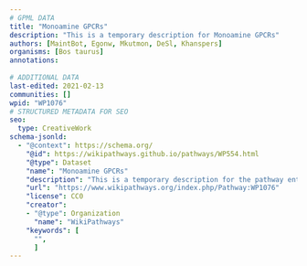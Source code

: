 ```yaml
---
# GPML DATA
title: "Monoamine GPCRs"
description: "This is a temporary description for Monoamine GPCRs"
authors: [MaintBot, Egonw, Mkutmon, DeSl, Khanspers]
organisms: [Bos taurus]
annotations:
  
# ADDITIONAL DATA
last-edited: 2021-02-13
communities: []
wpid: "WP1076"
# STRUCTURED METADATA FOR SEO
seo:
  type: CreativeWork
schema-jsonld:
  - "@context": https://schema.org/
    "@id": https://wikipathways.github.io/pathways/WP554.html
    "@type": Dataset
    "name": "Monoamine GPCRs"
    "description": "This is a temporary description for the pathway entitled: Monoamine GPCRs"
    "url": "https://www.wikipathways.org/index.php/Pathway:WP1076"
    "license": CC0
    "creator":
    - "@type": Organization
      "name": "WikiPathways"
    "keywords": [
      "",
      ]
---
```

